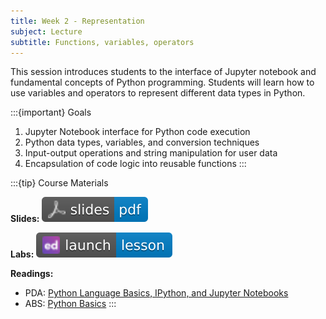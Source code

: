 ```yaml
---
title: Week 2 - Representation
subject: Lecture
subtitle: Functions, variables, operators
---
```


This session introduces students to the interface of Jupyter notebook and fundamental concepts of Python programming. Students will learn how to use variables and operators to represent different data types in Python.

:::{important} Goals
1. Jupyter Notebook interface for Python code execution
2. Python data types, variables, and conversion techniques
3. Input-output operations and string manipulation for user data
4. Encapsulation of code logic into reusable functions
:::

:::{tip} Course Materials 

**Slides:** [![](images/slides-pdf-blue-adobeacrobatreader.svg)][pdf link]

**Labs:** [![](images/launch-lesson-blue-ed.svg)][notebook link]

**Readings:**
* PDA: [Python Language Basics, IPython, and Jupyter Notebooks][pda link]
* ABS: [Python Basics][abs link]
:::

[pdf link]: https://khlee42.github.io/datahandling-content-pdf/variables.pdf
[notebook link]: https://edstem.org/us/courses/47021/lessons/75248
[pda link]: https://wesmckinney.com/book/python-basics
[abs link]: https://automatetheboringstuff.com/2e/chapter1/